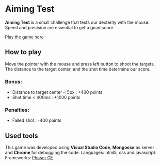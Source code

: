 # Aiming Test
**Aiming Test** is a small challenge that tests our dexterity with the mouse.
Speed and precision are essential to get a good score.

[Play the game here](https://jjcapellan.github.io/aimingtest/)

## How to play
Move the pointer with the mouse and press left button to shoot the targets.
The distance to the target center, and the shot time determine our score.
### Bonus:
- Distance to target center < 5px : +400 points
- Shot time < 400ms : +1000 points
### Penalties:
- Failed shot : -400 points

## Used tools
This game was developed using **Visual Studio Code**, **Mongoose** as server and **Chrome** for debugging the code.
Languages: html5, css and javascript.
Frameworks: [Phaser CE](https://github.com/photonstorm/phaser-ce)


